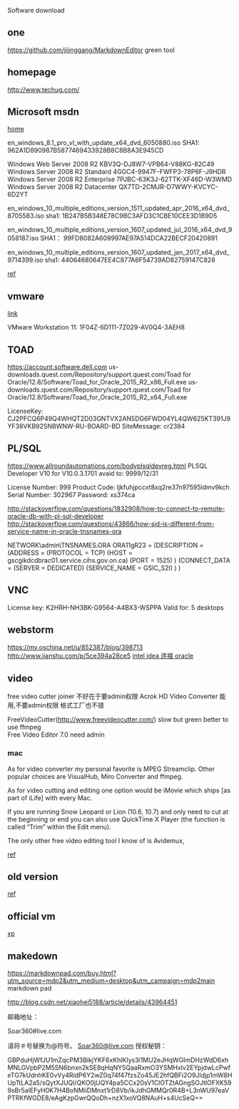 Software download

## one
https://github.com/jijinggang/MarkdownEditor  green tool

## homepage

http://www.techug.com/

## Microsoft msdn

[home](https://msdn.microsoft.com/en-us/subscriptions/hh442898.aspx#searchTerm=windows%2010&ProductFamilyId=0&Languages=en&PageSize=10&PageIndex=0&FileId=0)

en_windows_8.1_pro_vl_with_update_x64_dvd_6050880.iso
SHA1: 962A1D890987B5877469433928B8C8B8A3E945CD

Windows Web Server 2008 R2
KBV3Q-DJ8W7-VPB64-V88KG-82C49
Windows Server 2008 R2 Standard
4GGC4-9947F-FWFP3-78P6F-J9HDR
Windows Server 2008 R2 Enterprise
7PJBC-63K3J-62TTK-XF46D-W3WMD
Windows Server 2008 R2 Datacenter
QX7TD-2CMJR-D7WWY-KVCYC-6D2YT

en_windows_10_multiple_editions_version_1511_updated_apr_2016_x64_dvd_8705583.iso
sha1: 1B247B5B348E78C9BC3AFD3C1CBE10CEE3D1B9D5

en_windows_10_multiple_editions_version_1607_updated_jul_2016_x64_dvd_9058187.iso
SHA1： 99FD8082A609997AE97A514DCA22BECF20420891

en_windows_10_multiple_editions_version_1607_updated_jan_2017_x64_dvd_9714399.iso
sha1: 44064680647EE4C877A6F54739AD82759147C828

[ref](http://www.w10zj.com/Win10xy/Win10yh_1463.html)

## vmware 

[link](https://my.vmware.com/web/vmware/info?slug=desktop_end_user_computing/vmware_workstation/11_0)

VMware Workstation 11:
1F04Z-6D111-7Z029-AV0Q4-3AEH8

## TOAD

https://account.software.dell.com
us-downloads.quest.com/Repository/support.quest.com/Toad for Oracle/12.8/Software/Toad_for_Oracle_2015_R2_x86_Full.exe
us-downloads.quest.com/Repository/support.quest.com/Toad for Oracle/12.8/Software/Toad_for_Oracle_2015_R2_x64_Full.exe

LicenseKey: CJ2PFCQ6P49Q4WHQT2D03GNTVX2AN5DG6FWD04YL4QW625KT391J9YF38VKB92SNBWNW-RU-BOARD-BD
SiteMessage: cr2384

## PL/SQL

https://www.allroundautomations.com/bodyplsqldevreg.html
PLSQL Developer V10  for V10.0.3.1701
avaid to: 9999/12/31

License Number: 999
Product Code: ljkfuhjpccxt8xq2re37n97595ldmv9kch
Serial Number: 302967
Password: xs374ca

http://stackoverflow.com/questions/1832908/how-to-connect-to-remote-oracle-db-with-pl-sql-developer
http://stackoverflow.com/questions/43866/how-sid-is-different-from-service-name-in-oracle-tnsnames-ora

NETWORK\admin\TNSNAMES.ORA
ORA11gR23 =
  (DESCRIPTION =
      (ADDRESS =
        (PROTOCOL = TCP)
        (HOST = gscgikdcdbrac01.service.cihs.gov.on.ca)
        (PORT = 1525)
      )
      (CONNECT_DATA =
        (SERVER = DEDICATED)
        (SERVICE_NAME = GSIC_S2I)
      )
  )

## VNC

License key: K2HRH-NH3BK-G9564-A4BX3-WSPPA
Valid for: 5 desktops

## webstorm

https://my.oschina.net/u/852387/blog/398713
http://www.jianshu.com/p/5ce394a28ce5
[intel idea 连接 oracle](http://idea.qinxi1992.cn/)


## video 
free video cutter joiner      不好在于要admin权限
Acrok HD Video Converter      能用,不要admin权限       格式工厂也不错

FreeVideoCutter(http://www.freevideocutter.com/)  slow but green     better to use ffmpeg   
Free Video Editor 7.0     need admin

### mac
As for video converter my personal favorite is MPEG Streamclip. Other popular choices are VisualHub, Miro Converter and ffmpeg.

As for video cutting and editing one option would be iMovie which ships [as part of iLife] with every Mac. 

If you are running Snow Leopard or Lion (10.6, 10.7) and only need to cut at the beginning or end you can also use QuickTime X Player (the function is called “Trim” within the Edit menu).

The only other free video editing tool I know of is Avidemux,

[ref](http://softadvice.informer.com/Top_10_Video_Cutter_Software.html)

## old version

[ref](http://www.oldapps.com/VMware_player.php?system=Windows_XP)

## official vm

[xp](https://www.microsoft.com/en-us/download/details.aspx?id=8002)

## makedown

https://markdownpad.com/buy.html?utm_source=mdp2&utm_medium=desktop&utm_campaign=mdp2main    markdown pad

http://blog.csdn.net/xiaohei5188/article/details/43964451

邮箱地址：

Soar360#live.com

请将＃号替换为@符号。   Soar360@live.com
授权秘钥：

GBPduHjWfJU1mZqcPM3BikjYKF6xKhlKIys3i1MU2eJHqWGImDHzWdD6xhMNLGVpbP2M5SN6bnxn2kSE8qHqNY5QaaRxmO3YSMHxlv2EYpjdwLcPwfeTG7kUdnhKE0vVy4RidP6Y2wZ0q74f47fzsZo45JE2hfQBFi2O9Jldjp1mW8HUpTtLA2a5/sQytXJUQl/QKO0jUQY4pa5CCx20sV1ClOTZtAGngSOJtIOFXK599sBr5aIEFyH0K7H4BoNMiiDMnxt1rD8Vb/ikJdhGMMQr0R4B+L3nWU97eaVPTRKfWGDE8/eAgKzpGwrQQoDh+nzX1xoVQ8NAuH+s4UcSeQ==


